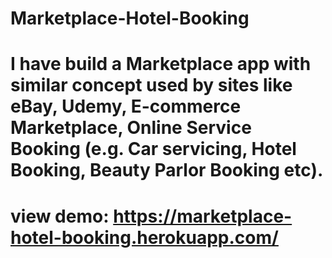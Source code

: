 # Marketplace-Hotel-Booking

# I have build a Marketplace app with similar concept used by sites like eBay, Udemy, E-commerce Marketplace, Online Service Booking (e.g. Car servicing, Hotel Booking, Beauty Parlor Booking  etc).

# view demo: https://marketplace-hotel-booking.herokuapp.com/
